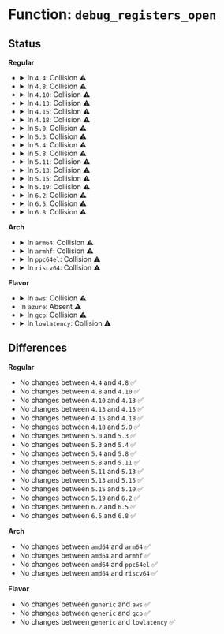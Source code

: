 # Function: <code>debug_registers_open</code>

## Status
<b>Regular</b>
<ul>
<li>
<details>
<summary>In <code>4.4</code>: Collision ⚠️</summary>

```c
int debug_registers_open(struct inode *inode, struct file *file);
```

**Collision:** Static-Static Collision

**Inline:** No

**Transformation:** False

**Instances:**

```
In drivers/usb/host/ehci-hcd.c (ffffffff81635700)
Location: drivers/usb/host/ehci-dbg.c:1042
Inline: False
```
```
In drivers/usb/host/ohci-hcd.c (ffffffff81642390)
Location: drivers/usb/host/ohci-dbg.c:754
Inline: False
```
**Symbols:**

```
ffffffff81635700-ffffffff81635733: debug_registers_open (STB_LOCAL)
ffffffff81642390-ffffffff816423c3: debug_registers_open (STB_LOCAL)
```
</details>
</li>
<li>
<details>
<summary>In <code>4.8</code>: Collision ⚠️</summary>

```c
int debug_registers_open(struct inode *inode, struct file *file);
```

**Collision:** Static-Static Collision

**Inline:** No

**Transformation:** False

**Instances:**

```
In drivers/usb/host/ehci-hcd.c (ffffffff81696330)
Location: drivers/usb/host/ehci-dbg.c:1028
Inline: False
```
```
In drivers/usb/host/ohci-hcd.c (ffffffff816a2e90)
Location: drivers/usb/host/ohci-dbg.c:754
Inline: False
```
**Symbols:**

```
ffffffff81696330-ffffffff81696363: debug_registers_open (STB_LOCAL)
ffffffff816a2e90-ffffffff816a2ec3: debug_registers_open (STB_LOCAL)
```
</details>
</li>
<li>
<details>
<summary>In <code>4.10</code>: Collision ⚠️</summary>

```c
int debug_registers_open(struct inode *inode, struct file *file);
```

**Collision:** Static-Static Collision

**Inline:** No

**Transformation:** False

**Instances:**

```
In drivers/usb/host/ehci-hcd.c (ffffffff816c4250)
Location: drivers/usb/host/ehci-dbg.c:1028
Inline: False
```
```
In drivers/usb/host/ohci-hcd.c (ffffffff816d0f90)
Location: drivers/usb/host/ohci-dbg.c:754
Inline: False
```
**Symbols:**

```
ffffffff816c4250-ffffffff816c4283: debug_registers_open (STB_LOCAL)
ffffffff816d0f90-ffffffff816d0fc3: debug_registers_open (STB_LOCAL)
```
</details>
</li>
<li>
<details>
<summary>In <code>4.13</code>: Collision ⚠️</summary>

```c
int debug_registers_open(struct inode *inode, struct file *file);
```

**Collision:** Static-Static Collision

**Inline:** No

**Transformation:** False

**Instances:**

```
In drivers/usb/host/ehci-hcd.c (ffffffff816d8a10)
Location: drivers/usb/host/ehci-dbg.c:1028
Inline: False
```
```
In drivers/usb/host/ohci-hcd.c (ffffffff816e5620)
Location: drivers/usb/host/ohci-dbg.c:754
Inline: False
```
**Symbols:**

```
ffffffff816d8a10-ffffffff816d8a43: debug_registers_open (STB_LOCAL)
ffffffff816e5620-ffffffff816e5653: debug_registers_open (STB_LOCAL)
```
</details>
</li>
<li>
<details>
<summary>In <code>4.15</code>: Collision ⚠️</summary>

```c
int debug_registers_open(struct inode *inode, struct file *file);
```

**Collision:** Static-Static Collision

**Inline:** No

**Transformation:** False

**Instances:**

```
In drivers/usb/host/ehci-hcd.c (ffffffff81745140)
Location: drivers/usb/host/ehci-dbg.c:1018
Inline: False
```
```
In drivers/usb/host/ohci-hcd.c (ffffffff81751e40)
Location: drivers/usb/host/ohci-dbg.c:755
Inline: False
```
**Symbols:**

```
ffffffff81745140-ffffffff81745173: debug_registers_open (STB_LOCAL)
ffffffff81751e40-ffffffff81751e73: debug_registers_open (STB_LOCAL)
```
</details>
</li>
<li>
<details>
<summary>In <code>4.18</code>: Collision ⚠️</summary>

```c
int debug_registers_open(struct inode *inode, struct file *file);
```

**Collision:** Static-Static Collision

**Inline:** No

**Transformation:** False

**Instances:**

```
In drivers/usb/host/ehci-hcd.c (ffffffff81785880)
Location: drivers/usb/host/ehci-dbg.c:1018
Inline: False
```
```
In drivers/usb/host/ohci-hcd.c (ffffffff817918a0)
Location: drivers/usb/host/ohci-dbg.c:755
Inline: False
```
**Symbols:**

```
ffffffff81785880-ffffffff817858b3: debug_registers_open (STB_LOCAL)
ffffffff817918a0-ffffffff817918d3: debug_registers_open (STB_LOCAL)
```
</details>
</li>
<li>
<details>
<summary>In <code>5.0</code>: Collision ⚠️</summary>

```c
int debug_registers_open(struct inode *inode, struct file *file);
```

**Collision:** Static-Static Collision

**Inline:** No

**Transformation:** False

**Instances:**

```
In drivers/usb/host/ehci-hcd.c (ffffffff817a90a0)
Location: drivers/usb/host/ehci-dbg.c:1018
Inline: False
```
```
In drivers/usb/host/ohci-hcd.c (ffffffff817b5780)
Location: drivers/usb/host/ohci-dbg.c:755
Inline: False
```
**Symbols:**

```
ffffffff817a90a0-ffffffff817a90d3: debug_registers_open (STB_LOCAL)
ffffffff817b5780-ffffffff817b57b3: debug_registers_open (STB_LOCAL)
```
</details>
</li>
<li>
<details>
<summary>In <code>5.3</code>: Collision ⚠️</summary>

```c
int debug_registers_open(struct inode *inode, struct file *file);
```

**Collision:** Static-Static Collision

**Inline:** No

**Transformation:** False

**Instances:**

```
In drivers/usb/host/ehci-hcd.c (ffffffff817e82a0)
Location: drivers/usb/host/ehci-dbg.c:1018
Inline: False
```
```
In drivers/usb/host/ohci-hcd.c (ffffffff817f4d80)
Location: drivers/usb/host/ohci-dbg.c:755
Inline: False
```
**Symbols:**

```
ffffffff817e82a0-ffffffff817e82d3: debug_registers_open (STB_LOCAL)
ffffffff817f4d80-ffffffff817f4db3: debug_registers_open (STB_LOCAL)
```
</details>
</li>
<li>
<details>
<summary>In <code>5.4</code>: Collision ⚠️</summary>

```c
int debug_registers_open(struct inode *inode, struct file *file);
```

**Collision:** Static-Static Collision

**Inline:** No

**Transformation:** False

**Instances:**

```
In drivers/usb/host/ehci-hcd.c (ffffffff81819170)
Location: drivers/usb/host/ehci-dbg.c:1018
Inline: False
```
```
In drivers/usb/host/ohci-hcd.c (ffffffff81825be0)
Location: drivers/usb/host/ohci-dbg.c:755
Inline: False
```
**Symbols:**

```
ffffffff81819170-ffffffff818191a3: debug_registers_open (STB_LOCAL)
ffffffff81825be0-ffffffff81825c13: debug_registers_open (STB_LOCAL)
```
</details>
</li>
<li>
<details>
<summary>In <code>5.8</code>: Collision ⚠️</summary>

```c
int debug_registers_open(struct inode *inode, struct file *file);
```

**Collision:** Static-Static Collision

**Inline:** No

**Transformation:** False

**Instances:**

```
In drivers/usb/host/ehci-hcd.c (ffffffff818ed2e0)
Location: drivers/usb/host/ehci-dbg.c:1018
Inline: False
```
```
In drivers/usb/host/ohci-hcd.c (ffffffff818f8850)
Location: drivers/usb/host/ohci-dbg.c:755
Inline: False
```
**Symbols:**

```
ffffffff818ed2e0-ffffffff818ed364: debug_registers_open (STB_LOCAL)
ffffffff818f8850-ffffffff818f88cc: debug_registers_open (STB_LOCAL)
```
</details>
</li>
<li>
<details>
<summary>In <code>5.11</code>: Collision ⚠️</summary>

```c
int debug_registers_open(struct inode *inode, struct file *file);
```

**Collision:** Static-Static Collision

**Inline:** No

**Transformation:** False

**Instances:**

```
In drivers/usb/host/ehci-hcd.c (ffffffff818f6200)
Location: drivers/usb/host/ehci-dbg.c:1018
Inline: False
```
```
In drivers/usb/host/ohci-hcd.c (ffffffff81901390)
Location: drivers/usb/host/ohci-dbg.c:755
Inline: False
```
**Symbols:**

```
ffffffff818f6200-ffffffff818f6284: debug_registers_open (STB_LOCAL)
ffffffff81901390-ffffffff8190140c: debug_registers_open (STB_LOCAL)
```
</details>
</li>
<li>
<details>
<summary>In <code>5.13</code>: Collision ⚠️</summary>

```c
int debug_registers_open(struct inode *inode, struct file *file);
```

**Collision:** Static-Static Collision

**Inline:** No

**Transformation:** False

**Instances:**

```
In drivers/usb/host/ehci-hcd.c (ffffffff818d9fd0)
Location: drivers/usb/host/ehci-dbg.c:1018
Inline: False
```
```
In drivers/usb/host/ohci-hcd.c (ffffffff818e4af0)
Location: drivers/usb/host/ohci-dbg.c:755
Inline: False
```
**Symbols:**

```
ffffffff818d9fd0-ffffffff818da046: debug_registers_open (STB_LOCAL)
ffffffff818e4af0-ffffffff818e4b5e: debug_registers_open (STB_LOCAL)
```
</details>
</li>
<li>
<details>
<summary>In <code>5.15</code>: Collision ⚠️</summary>

```c
int debug_registers_open(struct inode *inode, struct file *file);
```

**Collision:** Static-Static Collision

**Inline:** No

**Transformation:** False

**Instances:**

```
In drivers/usb/host/ehci-hcd.c (ffffffff81975590)
Location: drivers/usb/host/ehci-dbg.c:1018
Inline: False
```
```
In drivers/usb/host/ohci-hcd.c (ffffffff81981490)
Location: drivers/usb/host/ohci-dbg.c:755
Inline: False
```
**Symbols:**

```
ffffffff81975590-ffffffff81975606: debug_registers_open (STB_LOCAL)
ffffffff81981490-ffffffff819814fe: debug_registers_open (STB_LOCAL)
```
</details>
</li>
<li>
<details>
<summary>In <code>5.19</code>: Collision ⚠️</summary>

```c
int debug_registers_open(struct inode *inode, struct file *file);
```

**Collision:** Static-Static Collision

**Inline:** No

**Transformation:** False

**Instances:**

```
In drivers/usb/host/ehci-hcd.c (ffffffff81ad1010)
Location: drivers/usb/host/ehci-dbg.c:1018
Inline: False
```
```
In drivers/usb/host/ohci-hcd.c (ffffffff81adce10)
Location: drivers/usb/host/ohci-dbg.c:755
Inline: False
```
**Symbols:**

```
ffffffff81ad1010-ffffffff81ad1092: debug_registers_open (STB_LOCAL)
ffffffff81adce10-ffffffff81adce8a: debug_registers_open (STB_LOCAL)
```
</details>
</li>
<li>
<details>
<summary>In <code>6.2</code>: Collision ⚠️</summary>

```c
int debug_registers_open(struct inode *inode, struct file *file);
```

**Collision:** Static-Static Collision

**Inline:** No

**Transformation:** False

**Instances:**

```
In drivers/usb/host/ehci-hcd.c (ffffffff81c5b9c0)
Location: drivers/usb/host/ehci-dbg.c:1018
Inline: False
```
```
In drivers/usb/host/ohci-hcd.c (ffffffff81c68d90)
Location: drivers/usb/host/ohci-dbg.c:755
Inline: False
```
**Symbols:**

```
ffffffff81c5b9c0-ffffffff81c5ba42: debug_registers_open (STB_LOCAL)
ffffffff81c68d90-ffffffff81c68e0a: debug_registers_open (STB_LOCAL)
```
</details>
</li>
<li>
<details>
<summary>In <code>6.5</code>: Collision ⚠️</summary>

```c
int debug_registers_open(struct inode *inode, struct file *file);
```

**Collision:** Static-Static Collision

**Inline:** No

**Transformation:** False

**Instances:**

```
In drivers/usb/host/ehci-hcd.c (ffffffff81cc3270)
Location: drivers/usb/host/ehci-dbg.c:1018
Inline: False
```
```
In drivers/usb/host/ohci-hcd.c (ffffffff81ccf4e0)
Location: drivers/usb/host/ohci-dbg.c:755
Inline: False
```
**Symbols:**

```
ffffffff81cc3270-ffffffff81cc32f2: debug_registers_open (STB_LOCAL)
ffffffff81ccf4e0-ffffffff81ccf55a: debug_registers_open (STB_LOCAL)
```
</details>
</li>
<li>
<details>
<summary>In <code>6.8</code>: Collision ⚠️</summary>

```c
int debug_registers_open(struct inode *inode, struct file *file);
```

**Collision:** Static-Static Collision

**Inline:** No

**Transformation:** False

**Instances:**

```
In drivers/usb/host/ehci-hcd.c (ffffffff81d781f0)
Location: drivers/usb/host/ehci-dbg.c:1018
Inline: False
```
```
In drivers/usb/host/ohci-hcd.c (ffffffff81d85080)
Location: drivers/usb/host/ohci-dbg.c:755
Inline: False
```
**Symbols:**

```
ffffffff81d781f0-ffffffff81d782a0: debug_registers_open (STB_LOCAL)
ffffffff81d85080-ffffffff81d85128: debug_registers_open (STB_LOCAL)
```
</details>
</li>
</ul>
<b>Arch</b>
<ul>
<li>
<details>
<summary>In <code>arm64</code>: Collision ⚠️</summary>

```c
int debug_registers_open(struct inode *inode, struct file *file);
```

**Collision:** Static-Static Collision

**Inline:** No

**Transformation:** False

**Instances:**

```
In drivers/usb/host/ehci-hcd.c (ffff800010a523c8)
Location: drivers/usb/host/ehci-dbg.c:1018
Inline: False
```
```
In drivers/usb/host/ohci-hcd.c (ffff800010a5fe00)
Location: drivers/usb/host/ohci-dbg.c:755
Inline: False
```
**Symbols:**

```
ffff800010a523c8-ffff800010a52410: debug_registers_open (STB_LOCAL)
ffff800010a5fe00-ffff800010a5fe48: debug_registers_open (STB_LOCAL)
```
</details>
</li>
<li>
<details>
<summary>In <code>armhf</code>: Collision ⚠️</summary>

```c
int debug_registers_open(struct inode *inode, struct file *file);
```

**Collision:** Static-Static Collision

**Inline:** No

**Transformation:** False

**Instances:**

```
In drivers/usb/host/ehci-hcd.c (c0b24ee4)
Location: drivers/usb/host/ehci-dbg.c:1018
Inline: False
```
```
In drivers/usb/host/ohci-hcd.c (c0b3229c)
Location: drivers/usb/host/ohci-dbg.c:755
Inline: False
```
**Symbols:**

```
c0b24ee4-c0b24f20: debug_registers_open (STB_LOCAL)
c0b3229c-c0b322d8: debug_registers_open (STB_LOCAL)
```
</details>
</li>
<li>
<details>
<summary>In <code>ppc64el</code>: Collision ⚠️</summary>

```c
int debug_registers_open(struct inode *inode, struct file *file);
```

**Collision:** Static-Static Collision

**Inline:** No

**Transformation:** False

**Instances:**

```
In drivers/usb/host/ehci-hcd.c (c000000000b1ef70)
Location: drivers/usb/host/ehci-dbg.c:1018
Inline: False
```
```
In drivers/usb/host/ohci-hcd.c (c000000000b2f060)
Location: drivers/usb/host/ohci-dbg.c:755
Inline: False
```
**Symbols:**

```
c000000000b1ef70-c000000000b1efcc: debug_registers_open (STB_LOCAL)
c000000000b2f060-c000000000b2f0bc: debug_registers_open (STB_LOCAL)
```
</details>
</li>
<li>
<details>
<summary>In <code>riscv64</code>: Collision ⚠️</summary>

```c
int debug_registers_open(struct inode *inode, struct file *file);
```

**Collision:** Static-Static Collision

**Inline:** No

**Transformation:** False

**Instances:**

```
In drivers/usb/host/ehci-hcd.c (ffffffe00066e79e)
Location: drivers/usb/host/ehci-dbg.c:1018
Inline: False
```
```
In drivers/usb/host/ohci-hcd.c (ffffffe00067af92)
Location: drivers/usb/host/ohci-dbg.c:755
Inline: False
```
**Symbols:**

```
ffffffe00066e79e-ffffffe00066e7e2: debug_registers_open (STB_LOCAL)
ffffffe00067af92-ffffffe00067afd6: debug_registers_open (STB_LOCAL)
```
</details>
</li>
</ul>
<b>Flavor</b>
<ul>
<li>
<details>
<summary>In <code>aws</code>: Collision ⚠️</summary>

```c
int debug_registers_open(struct inode *inode, struct file *file);
```

**Collision:** Static-Static Collision

**Inline:** No

**Transformation:** False

**Instances:**

```
In drivers/usb/host/ehci-hcd.c (ffffffff817d1550)
Location: drivers/usb/host/ehci-dbg.c:1018
Inline: False
```
```
In drivers/usb/host/ohci-hcd.c (ffffffff817ddfc0)
Location: drivers/usb/host/ohci-dbg.c:755
Inline: False
```
**Symbols:**

```
ffffffff817d1550-ffffffff817d1583: debug_registers_open (STB_LOCAL)
ffffffff817ddfc0-ffffffff817ddff3: debug_registers_open (STB_LOCAL)
```
</details>
</li>
<li>
In <code>azure</code>: Absent ⚠️
</li>
<li>
<details>
<summary>In <code>gcp</code>: Collision ⚠️</summary>

```c
int debug_registers_open(struct inode *inode, struct file *file);
```

**Collision:** Static-Static Collision

**Inline:** No

**Transformation:** False

**Instances:**

```
In drivers/usb/host/ehci-hcd.c (ffffffff8180dff0)
Location: drivers/usb/host/ehci-dbg.c:1018
Inline: False
```
```
In drivers/usb/host/ohci-hcd.c (ffffffff8181aa60)
Location: drivers/usb/host/ohci-dbg.c:755
Inline: False
```
**Symbols:**

```
ffffffff8180dff0-ffffffff8180e023: debug_registers_open (STB_LOCAL)
ffffffff8181aa60-ffffffff8181aa93: debug_registers_open (STB_LOCAL)
```
</details>
</li>
<li>
<details>
<summary>In <code>lowlatency</code>: Collision ⚠️</summary>

```c
int debug_registers_open(struct inode *inode, struct file *file);
```

**Collision:** Static-Static Collision

**Inline:** No

**Transformation:** False

**Instances:**

```
In drivers/usb/host/ehci-hcd.c (ffffffff818286f0)
Location: drivers/usb/host/ehci-dbg.c:1018
Inline: False
```
```
In drivers/usb/host/ohci-hcd.c (ffffffff81834bb0)
Location: drivers/usb/host/ohci-dbg.c:755
Inline: False
```
**Symbols:**

```
ffffffff818286f0-ffffffff81828723: debug_registers_open (STB_LOCAL)
ffffffff81834bb0-ffffffff81834be3: debug_registers_open (STB_LOCAL)
```
</details>
</li>
</ul>

## Differences
<b>Regular</b>
<ul>
<li>
No changes between <code>4.4</code> and <code>4.8</code> ✅
</li>
<li>
No changes between <code>4.8</code> and <code>4.10</code> ✅
</li>
<li>
No changes between <code>4.10</code> and <code>4.13</code> ✅
</li>
<li>
No changes between <code>4.13</code> and <code>4.15</code> ✅
</li>
<li>
No changes between <code>4.15</code> and <code>4.18</code> ✅
</li>
<li>
No changes between <code>4.18</code> and <code>5.0</code> ✅
</li>
<li>
No changes between <code>5.0</code> and <code>5.3</code> ✅
</li>
<li>
No changes between <code>5.3</code> and <code>5.4</code> ✅
</li>
<li>
No changes between <code>5.4</code> and <code>5.8</code> ✅
</li>
<li>
No changes between <code>5.8</code> and <code>5.11</code> ✅
</li>
<li>
No changes between <code>5.11</code> and <code>5.13</code> ✅
</li>
<li>
No changes between <code>5.13</code> and <code>5.15</code> ✅
</li>
<li>
No changes between <code>5.15</code> and <code>5.19</code> ✅
</li>
<li>
No changes between <code>5.19</code> and <code>6.2</code> ✅
</li>
<li>
No changes between <code>6.2</code> and <code>6.5</code> ✅
</li>
<li>
No changes between <code>6.5</code> and <code>6.8</code> ✅
</li>
</ul>
<b>Arch</b>
<ul>
<li>
No changes between <code>amd64</code> and <code>arm64</code> ✅
</li>
<li>
No changes between <code>amd64</code> and <code>armhf</code> ✅
</li>
<li>
No changes between <code>amd64</code> and <code>ppc64el</code> ✅
</li>
<li>
No changes between <code>amd64</code> and <code>riscv64</code> ✅
</li>
</ul>
<b>Flavor</b>
<ul>
<li>
No changes between <code>generic</code> and <code>aws</code> ✅
</li>
<li>
No changes between <code>generic</code> and <code>gcp</code> ✅
</li>
<li>
No changes between <code>generic</code> and <code>lowlatency</code> ✅
</li>
</ul>
